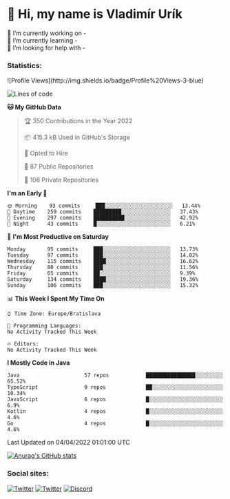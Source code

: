 <h1> 👋 Hi, my name is Vladimír Urík</h1>
<p>
 🔭 I’m currently working on -<br>
 🌱 I’m currently learning -<br>
 🤔 I’m looking for help with -<br>
</p>
<h3>Statistics:</h3>
<!--START_SECTION:waka-->
![Profile Views](http://img.shields.io/badge/Profile%20Views-3-blue)

![Lines of code](https://img.shields.io/badge/From%20Hello%20World%20I%27ve%20Written-3%20Million%20lines%20of%20code-blue)

**🐱 My GitHub Data** 

> 🏆 350 Contributions in the Year 2022
 > 
> 📦 415.3 kB Used in GitHub's Storage 
 > 
> 💼 Opted to Hire
 > 
> 📜 87 Public Repositories 
 > 
> 🔑 106 Private Repositories  
 > 
**I'm an Early 🐤** 

```text
🌞 Morning    93 commits     ███░░░░░░░░░░░░░░░░░░░░░░   13.44% 
🌆 Daytime    259 commits    █████████░░░░░░░░░░░░░░░░   37.43% 
🌃 Evening    297 commits    ██████████░░░░░░░░░░░░░░░   42.92% 
🌙 Night      43 commits     █░░░░░░░░░░░░░░░░░░░░░░░░   6.21%

```
📅 **I'm Most Productive on Saturday** 

```text
Monday       95 commits     ███░░░░░░░░░░░░░░░░░░░░░░   13.73% 
Tuesday      97 commits     ███░░░░░░░░░░░░░░░░░░░░░░   14.02% 
Wednesday    115 commits    ████░░░░░░░░░░░░░░░░░░░░░   16.62% 
Thursday     80 commits     ███░░░░░░░░░░░░░░░░░░░░░░   11.56% 
Friday       65 commits     ██░░░░░░░░░░░░░░░░░░░░░░░   9.39% 
Saturday     134 commits    ████░░░░░░░░░░░░░░░░░░░░░   19.36% 
Sunday       106 commits    ███░░░░░░░░░░░░░░░░░░░░░░   15.32%

```


📊 **This Week I Spent My Time On** 

```text
⌚︎ Time Zone: Europe/Bratislava

💬 Programming Languages: 
No Activity Tracked This Week

🔥 Editors: 
No Activity Tracked This Week

```

**I Mostly Code in Java** 

```text
Java                     57 repos            ████████████████░░░░░░░░░   65.52% 
TypeScript               9 repos             ██░░░░░░░░░░░░░░░░░░░░░░░   10.34% 
JavaScript               6 repos             █░░░░░░░░░░░░░░░░░░░░░░░░   6.9% 
Kotlin                   4 repos             █░░░░░░░░░░░░░░░░░░░░░░░░   4.6% 
Go                       4 repos             █░░░░░░░░░░░░░░░░░░░░░░░░   4.6%

```



 Last Updated on 04/04/2022 01:01:00 UTC
<!--END_SECTION:waka-->

[![Anurag's GitHub stats](https://github-readme-stats.vercel.app/api?username=vladimir-urik)](https://github.com/anuraghazra/github-readme-stats)

<h3>Social sites:</h3>
<p><a href="https://twitter.com/GGGEDR" target="_blank"><img alt="Twitter" src="https://img.shields.io/badge/twitter-%231DA1F2.svg?&style=for-the-badge&logo=twitter&logoColor=white" /></a> <a href="https://www.reddit.com/user/GGGEDR" target="_blank"><img alt="Twitter" src="https://img.shields.io/badge/reddit-%23FE6262.svg?&style=for-the-badge&logo=reddit&logoColor=white" /></a> <a href="https://discord.com/users/535708984959827978" target="_blank"><img alt="Discord" src="https://img.shields.io/badge/discord-%235865f2.svg?&style=for-the-badge&logo=discord&logoColor=white" />
</p>
